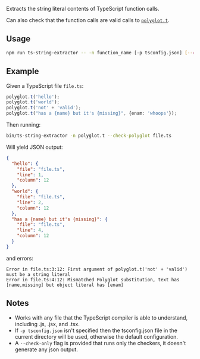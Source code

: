 Extracts the string literal contents of TypeScript function calls.

Can also check that the function calls are valid calls to [`polyglot.t`](https://github.com/airbnb/polyglot.js#translation).

## Usage

```sh
npm run ts-string-extractor -- -n function_name [-p tsconfig.json] [--check-polyglot] [--check-only] [file ...]
```

## Example

Given a TypeScript file `file.ts`:

```typescript
polyglot.t('hello');
polyglot.t('world');
polyglot.t('not' + 'valid');
polyglot.t("has a {name} but it's {missing}", {enam: 'whoops'});
```

Then running:

```sh
bin/ts-string-extractor -n polyglot.t --check-polyglot file.ts
```

Will yield JSON output:

```json
{
  "hello": {
    "file": "file.ts",
    "line": 1,
    "column": 12
  },
  "world": {
    "file": "file.ts",
    "line": 2,
    "column": 12
  },
  "has a {name} but it's {missing}": {
    "file": "file.ts",
    "line": 4,
    "column": 12
  }
}
```

and errors:

```
Error in file.ts:3:12: First argument of polyglot.t('not' + 'valid') must be a string literal
Error in file.ts:4:12: Mismatched Polyglot substitution, text has [name,missing] but object literal has [enam]
```

## Notes

- Works with any file that the TypeScript compiler is able to understand, including .js, .jsx, and .tsx.
- If `-p tsconfig.json` isn't specified then the tsconfig.json file in the current directory will be used, otherwise the default configuration.
- A `--check-only` flag is provided that runs only the checkers, it doesn't generate any json output.
